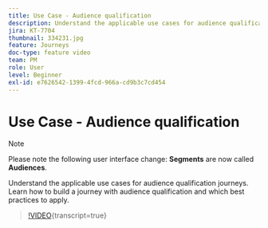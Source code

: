 ```yaml
---
title: Use Case - Audience qualification
description: Understand the applicable use cases for audience qualification journeys. Learn how to build a journey with audience qualification and which best practices to apply.
jira: KT-7704
thumbnail: 334231.jpg
feature: Journeys
doc-type: feature video
team: PM
role: User
level: Beginner
exl-id: e7626542-1399-4fcd-966a-cd9b3c7cd454
---
```

# Use Case - Audience qualification

>[!NOTE]
>Please note the following user interface change: **Segments** are now called **Audiences**. 

Understand the applicable use cases for audience qualification journeys. Learn how to build a journey with audience qualification and which best practices to apply.

>[!VIDEO](https://video.tv.adobe.com/v/334231?quality=12&learn=on){transcript=true}
